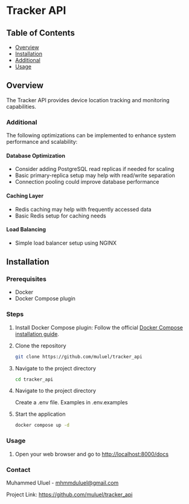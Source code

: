 # Tracker API

## Table of Contents

- [Overview](#overview)
- [Installation](#installation)
- [Additional](#additional)
- [Usage](#usage)

## Overview

The Tracker API provides device location tracking and monitoring capabilities.

### Additional

The following optimizations can be implemented to enhance system performance and scalability:

#### Database Optimization

- Consider adding PostgreSQL read replicas if needed for scaling
- Basic primary-replica setup may help with read/write separation
- Connection pooling could improve database performance

#### Caching Layer

- Redis caching may help with frequently accessed data
- Basic Redis setup for caching needs

#### Load Balancing

- Simple load balancer setup using NGINX

## Installation

### Prerequisites

- Docker
- Docker Compose plugin

### Steps

1. Install Docker Compose plugin:
   Follow the official [Docker Compose installation guide](https://docs.docker.com/compose/install/).

2. Clone the repository

    ```sh
    git clone https://github.com/muluel/tracker_api
    ```

3. Navigate to the project directory

    ```sh
    cd tracker_api
    ```

4. Navigate to the project directory

    Create a .env file. Examples in .env.examples

5. Start the application

    ```sh
    docker compose up -d
    ```

### Usage

1. Open your web browser and go to
    <http://localhost:8000/docs>

### Contact

Muhammed Uluel - <mhmmduluel@gmail.com>

Project Link: <https://github.com/muluel/tracker_api>

